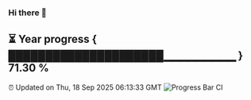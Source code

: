 ### Hi there 👋
⏳ Year progress { █████████████████████▁▁▁▁▁▁▁▁▁ } 71.30 %
---
⏰ Updated on Thu, 18 Sep 2025 06:13:33 GMT
![Progress Bar CI](https://github.com/Moyi321/Moyi321/workflows/Progress%20Bar%20CI/badge.svg)
